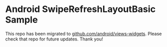 
Android SwipeRefreshLayoutBasic Sample
======================================

This repo has been migrated to [github.com/android/views-widgets][1]. Please check that repo for future updates. Thank you!

[1]: https://github.com/android/views-widgets

